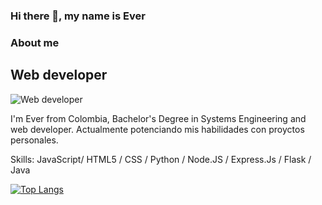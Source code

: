 ### Hi there 👋, my name is Ever



### About me
## Web developer
![Web developer](https://media-exp1.licdn.com/dms/image/C4E16AQHaJf77s1g4ng/profile-displaybackgroundimage-shrink_200_800/0/1649555722696?e=1655337600&v=beta&t=GeatY5gP63SalpBzpcJnLQISi1f3BIslN16XBrveBQU)

I'm Ever from Colombia, Bachelor's Degree in Systems Engineering and web developer. Actualmente potenciando mis habilidades con proyctos personales.

Skills: JavaScript/ HTML5 / CSS / Python / Node.JS / Express.Js / Flask / Java







[![Top Langs](https://github-readme-stats.vercel.app/api/top-langs/?username=G-nava&layout=compact)](https://github.com/G-nava/github-readme-stats)
